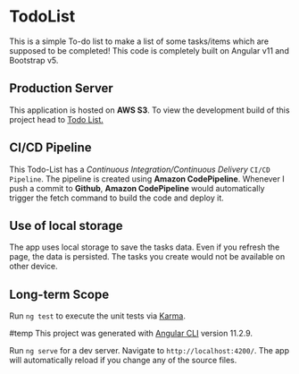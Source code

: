 # TodoList

This is a simple To-do list to make a list of some tasks/items which are supposed to be completed! This code is completely built on Angular v11 and Bootstrap v5.

## Production Server

This application is hosted on **AWS S3**. To view the development build of this project head to [Todo List.](http://vaibhav-todolist.s3-website.ap-south-1.amazonaws.com)

## CI/CD Pipeline

This Todo-List has a *Continuous Integration/Continuous Delivery* `CI/CD Pipeline`. The pipeline is created using **Amazon CodePipeline**. Whenever I push a commit to **Github**, **Amazon CodePipeline** would automatically trigger the fetch command to build the code and deploy it. 

## Use of local storage

The app uses local storage to save the tasks data. Even if you refresh the page, the data is persisted. The tasks you create would not be available on other device.

## Long-term Scope

Run `ng test` to execute the unit tests via [Karma](https://karma-runner.github.io).




#temp
This project was generated with [Angular CLI](https://github.com/angular/angular-cli) version 11.2.9.


Run `ng serve` for a dev server. Navigate to `http://localhost:4200/`. The app will automatically reload if you change any of the source files.